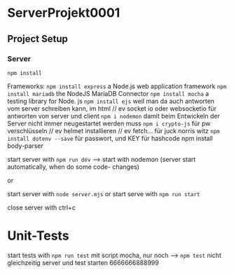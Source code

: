 # ServerProjekt0001

## Project Setup
### Server
```
npm install
```

Frameworks:
`npm install express` a Node.js web application framework
`npm install mariadb` the NodeJS MariaDB Connector
`npm install mocha` a testing library for Node. js
`npm install ejs`  weil man da auch antworten vom server schreiben kann, im html
// ev socket io oder websocketio für antworten von server und client
`npm i nodemon` damit beim Entwickeln der Server nicht immer neugestartet werden muss
`npm i crypto-js` für pw verschlüsseln
// ev helmet installieren
// ev fetch... für juck norris witz
`npm install dotenv --save` für passwort, und KEY für hashcode
npm install body-parser

start server with `npm run dev` --> start with nodemon (server start automatically, when do some code- changes)

or

start server with `node server.mjs`
or
start serve with `npm run start`

close server with ctrl+c



# Unit-Tests
start tests with `npm run test`
mit script mocha, nur noch --> `npm test`
nicht gleichzeitig server und test starten 6666666888999